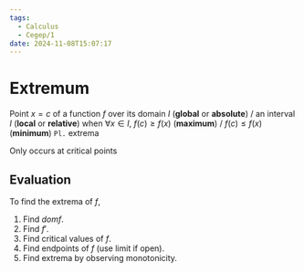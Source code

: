 ```yaml
---
tags:
  - Calculus
  - Cegep/1
date: 2024-11-08T15:07:17
---
```


# Extremum

Point $x = c$ of a function $f$ over its domain $I$ (**global** or **absolute**) / an interval $I$ (**local** or **relative**) when $\forall x \in I$, $f(c) \ge f(x)$ (**maximum**) / $f(c) \le f(x)$ (**minimum**)
`Pl.` extrema

Only occurs at critical points

## Evaluation

To find the extrema of $f$,

1. Find $domf$.
2. Find $f'$.
3. Find critical values of $f$.
4. Find endpoints of $f$ (use limit if open).
5. Find extrema by observing monotonicity.
